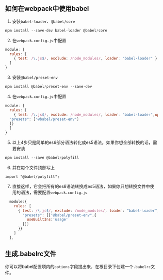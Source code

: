 ## 如何在webpack中使用babel
1. 安装`babel-loader`、`@babel/core`
```js
npm install --save-dev babel-loader @babel/core
```
2. 在`webpack.config.js`中配置
```js
module: {
  rules: [
    { test: /\.js$/, exclude: /node_modules/, loader: "babel-loader" }
  ]
}
```
3. 安装`@babel/preset-env`
```js
npm install @babel/preset-env --save-dev
```
4. 在`webpack.config.js`中配置
```js
module: {
  rules: [
    { test: /\.js$/, exclude: /node_modules/, loader: "babel-loader",options:{
  "presets": ["@babel/preset-env"]
  }}
  ]
}
```
5. 以上4步只是简单的es6部分语法转化成es5语法，如果你想全部转换的话，需要安装
```js
npm install --save @babel/polyfill
```
6. 并在每个文件顶部写上
```
import "@babel/polyfill";
```
7. 直接这样，它会把所有的es6语法转换成es5语法，如果你只想转换文件中使用的语法，需要配置`webpack.config.js`
```js
  module:{
    rules: [
      { test: /\.js$/, exclude: /node_modules/, loader: "babel-loader",options:{
        "presets": [["@babel/preset-env",{
          useBuiltIns:'usage'
        }]]
      }}
    ]
  },
```
## 生成.babelrc文件
你可以将babel配置项内的`options`字段提出来，在根目录下创建一个`.babelrc`文件。
